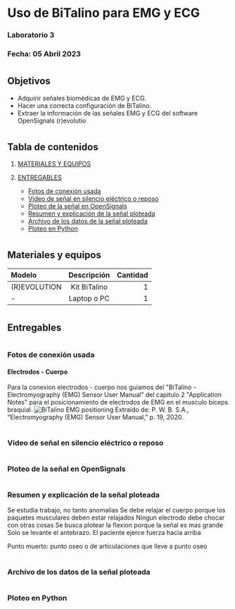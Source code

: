 # Uso de BiTalino para EMG y ECG

### Laboratorio 3

### Fecha: 05 Abril 2023

#
## Objetivos
* Adquirir señales biomédicas de EMG y ECG.
* Hacer una correcta configuración de BiTalino.
* Extraer la información de las señales EMG y ECG del software OpenSignals (r)evolutio

#

## Tabla de contenidos

1. [MATERIALES Y EQUIPOS](https://github.com/EduMV/ISB-G3/blob/main/Documentaci%C3%B3n/N3%20BiTalino/Lab3.md#materiales-y-equipos)

2. [ENTREGABLES](https://github.com/EduMV/ISB-G3/blob/main/Documentaci%C3%B3n/N3%20BiTalino/Lab3.md#entregables)

    * [Fotos de conexión usada](https://github.com/EduMV/ISB-G3/blob/main/Documentaci%C3%B3n/N3%20BiTalino/Lab3.md#fotos-de-conexi%C3%B3n-usada)
    * [Video de señal en silencio eléctrico o reposo](https://github.com/EduMV/ISB-G3/blob/main/Documentaci%C3%B3n/N3%20BiTalino/Lab3.md#video-de-se%C3%B1al-en-silencio-el%C3%A9ctrico-o-reposo)
    * [Ploteo de la señal en OpenSignals](https://github.com/EduMV/ISB-G3/blob/main/Documentaci%C3%B3n/N3%20BiTalino/Lab3.md#ploteo-de-la-se%C3%B1al-en-opensignals)
    * [Resumen y explicación de la señal ploteada](https://github.com/EduMV/ISB-G3/blob/main/Documentaci%C3%B3n/N3%20BiTalino/Lab3.md#resumen-y-explicaci%C3%B3n-de-la-se%C3%B1al-ploteada)
    * [Archivo de los datos de la señal ploteada](https://github.com/EduMV/ISB-G3/blob/main/Documentaci%C3%B3n/N3%20BiTalino/Lab3.md#archivo-de-los-datos-de-la-se%C3%B1al-ploteada)
    * [Ploteo en Python](https://github.com/EduMV/ISB-G3/blob/main/Documentaci%C3%B3n/N3%20BiTalino/Lab3.md#ploteo-en-python)

#
## Materiales y equipos

| Modelo | Descripción | Cantidad |
| :---         |     :---:      |          ---: |
| (R)EVOLUTION   | Kit BiTalino     | 1    |
| -     | Laptop o PC       | 1      |

#
## Entregables

#
### Fotos de conexión usada
#### Electrodos - Cuerpo
Para la conexion electrodos - cuerpo nos guiamos del "BiTalino - Electromyography (EMG) Sensor User Manual" del capitulo 2 "Application Notes" para el posicionamiento de electrodos de EMG en el musculo biceps braquial.
![BiTalino EMG positioning](https://user-images.githubusercontent.com/101833633/230150043-aaa692d3-2491-48af-9c2a-a407265479c9.png)
Extraido de: P. W. B. S.A., “Electromyography (EMG) Sensor User Manual,” p. 19, 2020.


#
### Video de señal en silencio eléctrico o reposo

#
### Ploteo de la señal en OpenSignals

#
### Resumen y explicación de la señal ploteada
Se estudia trabajo, no tanto anomalias
Se debe relajar el cuerpo porque los paquetes musculares deben estar relajados
Ningun electrodo debe chocar con otras cosas
Se busca plotear la flexion porque la señal es mas grande 
Solo se levante el antebrazo.
El paciente ejerce fuerza hacia arriba 

Punto muerto: punto oseo o de articulaciones que lleve a punto oseo 



#
### Archivo de los datos de la señal ploteada

#
### Ploteo en Python
